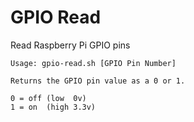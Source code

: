 # GPIO Read
Read Raspberry Pi GPIO pins

```
Usage: gpio-read.sh [GPIO Pin Number]

Returns the GPIO pin value as a 0 or 1.

0 = off (low  0v)
1 = on  (high 3.3v)
```
